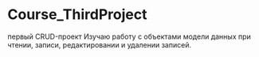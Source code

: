 # Course_ThirdProject
первый CRUD-проект
Изучаю работу с объектами модели данных при чтении, записи, редактировании и удалении записей. 

